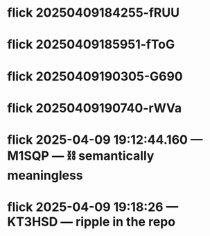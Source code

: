# flick 20250409184255-fRUU
# flick 20250409185951-fToG
# flick 20250409190305-G690
# flick 20250409190740-rWVa
# flick 2025-04-09 19:12:44.160 — M1SQP — ⛓️ semantically meaningless
# flick 2025-04-09 19:18:26 — KT3HSD — ripple in the repo
